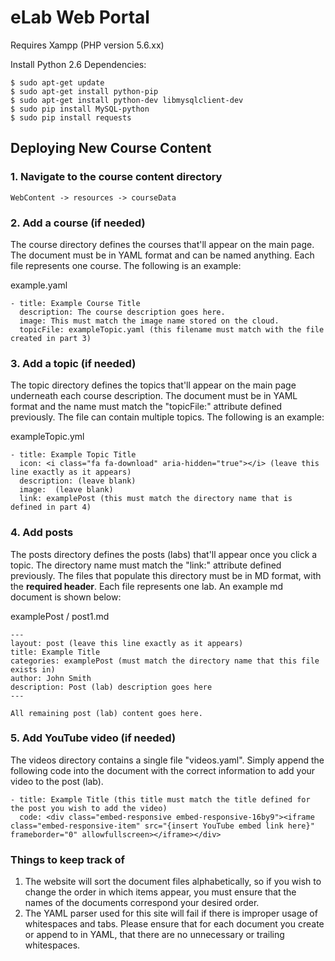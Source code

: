 # eLab Web Portal

Requires Xampp (PHP version 5.6.xx)

Install Python 2.6 Dependencies:
```
$ sudo apt-get update
$ sudo apt-get install python-pip
$ sudo apt-get install python-dev libmysqlclient-dev
$ sudo pip install MySQL-python
$ sudo pip install requests
```

## Deploying New Course Content

### 1. Navigate to the course content directory
```
WebContent -> resources -> courseData
```

### 2. Add a course (if needed)

The course directory defines the courses that'll appear on the main page.  The document must be in YAML format and can be named anything.  Each file represents one course.  The following is an example:

example.yaml
```
- title: Example Course Title
  description: The course description goes here.
  image: This must match the image name stored on the cloud.
  topicFile: exampleTopic.yaml (this filename must match with the file created in part 3)
```

### 3. Add a topic (if needed) 
The topic directory defines the topics that'll appear on the main page underneath each course description.  The document must be in YAML format and the name must match the "topicFile:" attribute defined previously.  The file can contain multiple topics. The following is an example:

exampleTopic.yml
```
- title: Example Topic Title
  icon: <i class="fa fa-download" aria-hidden="true"></i> (leave this line exactly as it appears)
  description: (leave blank)
  image:  (leave blank)
  link: examplePost (this must match the directory name that is defined in part 4)
```

### 4. Add posts
The posts directory defines the posts (labs) that'll appear once you click a topic.  The directory name must match the "link:" attribute defined previously.  The files that populate this directory must be in MD format, with the **required header**.  Each file represents one lab.  An example md document is shown below:

examplePost / post1.md
```
---
layout: post (leave this line exactly as it appears)
title: Example Title
categories: examplePost (must match the directory name that this file exists in)
author: John Smith
description: Post (lab) description goes here
---

All remaining post (lab) content goes here.
```

### 5. Add YouTube video (if needed)
The videos directory contains a single file "videos.yaml".  Simply append the following code into the document with the correct information to add your video to the post (lab).
```
- title: Example Title (this title must match the title defined for the post you wish to add the video)
  code: <div class="embed-responsive embed-responsive-16by9"><iframe class="embed-responsive-item" src="{insert YouTube embed link here}" frameborder="0" allowfullscreen></iframe></div>

```

### Things to keep track of
1. The website will sort the document files alphabetically, so if you wish to change the order in which items appear, you must ensure that the names of the documents correspond your desired order.
2. The YAML parser used for this site will fail if there is improper usage of whitespaces and tabs.  Please ensure that for each document you create or append to in YAML, that there are no unnecessary or trailing whitespaces.
